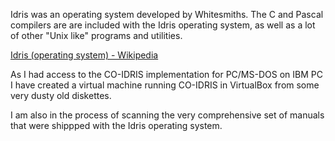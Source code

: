 Idris was an operating system developed by Whitesmiths.
The C and Pascal compilers are are included with the Idris operating system,
as well as a lot of other "Unix like" programs and utilities.

[Idris (operating system) - Wikipedia](https://en.wikipedia.org/wiki/Idris_(operating_system))

As I had access to the CO-IDRIS implementation for PC/MS-DOS on IBM PC I have
created a virtual machine running CO-IDRIS in VirtualBox from some very dusty old diskettes.

I am also in the process of scanning the very comprehensive set of manuals that
were shippped with the Idris operating system.
